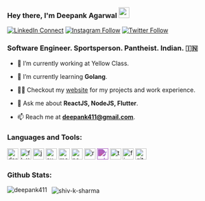 ### Hey there, I'm Deepank Agarwal <img src="https://media.giphy.com/media/hvRJCLFzcasrR4ia7z/giphy.gif" width="25px">

[![LinkedIn Connect][linkedinbadge]][linkedin]
[![Instagram Follow][instabadge]][instagram]
[![Twitter Follow][twitterbadge]][twitterfollow]

### Software Engineer. Sportsperson. Pantheist. Indian. 🇮🇳

- 🔭 I’m currently working at Yellow Class.

- 🌱 I’m currently learning **Golang**.

- 👨‍💻 Checkout my [website][website] for my projects and work experience.

- 💬 Ask me about **ReactJS, NodeJS, Flutter**.

- 📫 Reach me at **[deepank411@gmail.com][email]**.

### Languages and Tools:

<p align="left">
<img src="https://www.vectorlogo.zone/logos/dartlang/dartlang-icon.svg" alt="dart" width="26" height="26"/>
<img src="https://www.vectorlogo.zone/logos/flutterio/flutterio-icon.svg" alt="flutter" width="26" height="26"/>
<img src="https://www.vectorlogo.zone/logos/javascript/javascript-icon.svg" alt="javascript" width="26" height="26"/>
<img src="https://www.vectorlogo.zone/logos/expressjs/expressjs-icon.svg" alt="express" width="26" height="26"/>
<img src="https://www.vectorlogo.zone/logos/mongodb/mongodb-icon.svg" alt="mongodb" width="26" height="26"/>
<img src="https://www.vectorlogo.zone/logos/nodejs/nodejs-icon.svg" alt="nodejs" width="26" height="26"/>
<img src="https://www.vectorlogo.zone/logos/reactjs/reactjs-icon.svg" alt="react" width="26" height="26"/>
<img src="https://unpkg.com/simple-icons@v4/icons/redux.svg" style="filter: invert(39%) sepia(35%) saturate(2239%) hue-rotate(235deg) brightness(77%) contrast(89%);" alt="redux" width="26" height="26"/>
<img src="https://www.vectorlogo.zone/logos/typescriptlang/typescriptlang-icon.svg" alt="typescript" width="26" height="26"/>
<img src="https://www.vectorlogo.zone/logos/firebase/firebase-icon.svg" alt="firebase" width="26" height="26"/>
<img src="https://www.vectorlogo.zone/logos/git-scm/git-scm-icon.svg" alt="git" width="26" height="26"/>
</p>

### Github Stats:

<p>
<img align="left" src="https://github-readme-stats.vercel.app/api/?username=deepank411&count_private=true&theme=tokyonight&showicons=true" alt="deepank411" />
</p>

<p>&nbsp;
<img align="center" src="https://github-readme-stats.vercel.app/api/top-langs/?username=deepank411&langs_count=5&theme=tokyonight" alt="shiv-k-sharma" />
</p>

[email]: mailto://deepank411@gmail.com
[website]: https://deepank411.github.io
[twitterfollow]: https://twitter.com/intent/follow?screen_name=deepank411
[linkedin]: https://www.linkedin.com/in/deepank411/
[instagram]: http://instagram.com/travelloper
[twitterbadge]: https://img.shields.io/badge/twitter-%231DA1F2.svg?&style=for-the-badge&logo=twitter&logoColor=white
[linkedinbadge]: https://img.shields.io/badge/linkedin-%230077B5.svg?&style=for-the-badge&logo=linkedin&logoColor=white
[instabadge]: https://img.shields.io/badge/instagram-%23E4405F.svg?&style=for-the-badge&logo=instagram&logoColor=white
